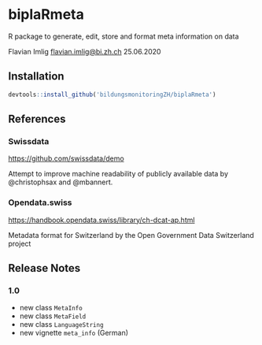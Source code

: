 # biplaRmeta

R package to generate, edit, store and format meta information on data

Flavian Imlig <flavian.imlig@bi.zh.ch>
25.06.2020

## Installation

```r
devtools::install_github('bildungsmonitoringZH/biplaRmeta')
```

## References

### Swissdata

https://github.com/swissdata/demo

Attempt to improve machine readability of publicly available data by @christophsax and @mbannert.

### Opendata.swiss

https://handbook.opendata.swiss/library/ch-dcat-ap.html

Metadata format for Switzerland by the Open Government Data Switzerland project

## Release Notes

### 1.0

* new class `MetaInfo`
* new class `MetaField`
* new class `LanguageString`
* new vignette `meta_info` (German)
